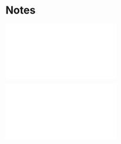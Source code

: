 # Notes

![Melvakar_Description](Insights/Melvakar_Description.md)

![Melvakar_investigate](Insights/Melvakar_investigate.md)
